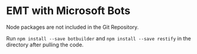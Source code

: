# EMT with Microsoft Bots

Node packages are not included in the Git Repository.

Run `npm install --save botbuilder` and `npm install --save restify` in the directory after pulling the code. 
